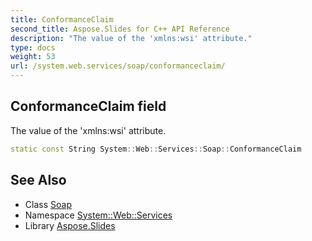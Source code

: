 ```yaml
---
title: ConformanceClaim
second_title: Aspose.Slides for C++ API Reference
description: "The value of the 'xmlns:wsi' attribute."
type: docs
weight: 53
url: /system.web.services/soap/conformanceclaim/
---
```

## ConformanceClaim field


The value of the 'xmlns:wsi' attribute.

```cpp
static const String System::Web::Services::Soap::ConformanceClaim
```

## See Also

* Class [Soap](../)
* Namespace [System::Web::Services](../../)
* Library [Aspose.Slides](../../../)
